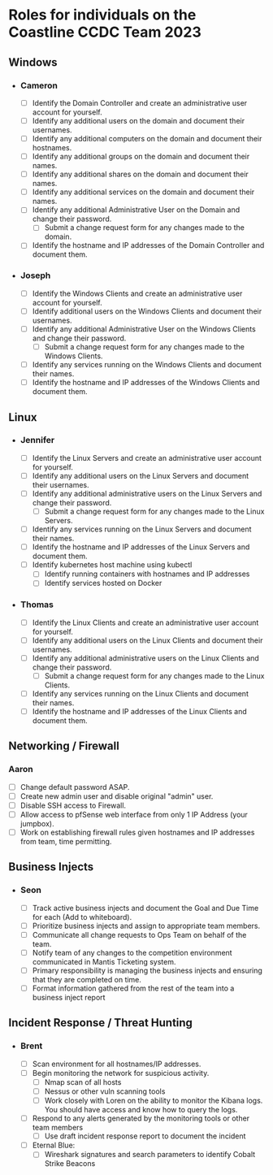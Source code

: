 # Roles for individuals on the Coastline CCDC Team 2023

## Windows

- ### Cameron

  - [ ] Identify the Domain Controller and create an administrative user account for yourself.
  - [ ] Identify any additional users on the domain and document their usernames.
  - [ ] Identify any additional computers on the domain and document their hostnames.
  - [ ] Identify any additional groups on the domain and document their names.
  - [ ] Identify any additional shares on the domain and document their names.
  - [ ] Identify any additional services on the domain and document their names.
  - [ ] Identify any additional Administrative User on the Domain and change their password.
    - [ ] Submit a change request form for any changes made to the domain.
  - [ ] Identify the hostname and IP addresses of the Domain Controller and document them.

- ### Joseph

  - [ ] Identify the Windows Clients and create an administrative user account for yourself.
  - [ ] Identify additional users on the Windows Clients and document their usernames.
  - [ ] Identify any additional Administrative User on the Windows Clients and change their password.
    - [ ] Submit a change request form for any changes made to the Windows Clients.
  - [ ] Identify any services running on the Windows Clients and document their names.
  - [ ] Identify the hostname and IP addresses of the Windows Clients and document them.

## Linux

- ### Jennifer

  - [ ] Identify the Linux Servers and create an administrative user account for yourself.
  - [ ] Identify any additional users on the Linux Servers and document their usernames.
  - [ ] Identify any additional administrative users on the Linux Servers and change their password.
    - [ ] Submit a change request form for any changes made to the Linux Servers.
  - [ ] Identify any services running on the Linux Servers and document their names.
  - [ ] Identify the hostname and IP addresses of the Linux Servers and document them.
  - [ ] Identify kubernetes host machine using kubectl
    - [ ] Identify running containers with hostnames and IP addresses
    - [ ] Identify services hosted on Docker

- ### Thomas

  - [ ] Identify the Linux Clients and create an administrative user account for yourself.
  - [ ] Identify any additional users on the Linux Clients and document their usernames.
  - [ ] Identify any additional administrative users on the Linux Clients and change their password.
    - [ ] Submit a change request form for any changes made to the Linux Clients.
  - [ ] Identify any services running on the Linux Clients and document their names.
  - [ ] Identify the hostname and IP addresses of the Linux Clients and document them.

## Networking / Firewall

### Aaron
  - [ ] Change default password ASAP.
  - [ ] Create new admin user and disable original "admin" user.
  - [ ] Disable SSH access to Firewall. 
  - [ ] Allow access to pfSense web interface from only 1 IP Address (your jumpbox).
  - [ ] Work on establishing firewall rules given hostnames and IP addresses from team, time permitting.

## Business Injects

- ### Seon

  - [ ] Track active business injects and document the Goal and Due Time for each (Add to whiteboard).
  - [ ] Prioritize business injects and assign to appropriate team members.
  - [ ] Communicate all change requests to Ops Team on behalf of the team.
  - [ ] Notify team of any changes to the competition environment communicated in Mantis Ticketing system.
  - [ ] Primary responsibility is managing the business injects and ensuring that they are completed on time.
  - [ ] Format information gathered from the rest of the team into a business inject report

## Incident Response / Threat Hunting

- ### Brent
  - [ ] Scan environment for all hostnames/IP addresses.
  - [ ] Begin monitoring the network for suspicious activity.
    - [ ] Nmap scan of all hosts
    - [ ] Nessus or other vuln scanning tools
    - [ ] Work closely with Loren on the ability to monitor the Kibana logs. You should have access and know how to query the logs.
  - [ ] Respond to any alerts generated by the monitoring tools or other team members
    - [ ] Use draft incident response report to document the incident
  - [ ] Eternal Blue:
    - [ ] Wireshark signatures and search parameters to identify Cobalt Strike Beacons
